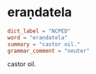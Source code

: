 # eraṇdatela

``` toml
dict_label = "NCPED"
word = "eraṇdatela"
summary = "castor oil."
grammar_comment = "neuter"
```

castor oil.

